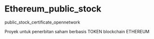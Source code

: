 # Ethereum_public_stock
public_stock_certificate_opennetwork

Proyek untuk penerbitan saham berbasis TOKEN blockchain ETHEREUM
